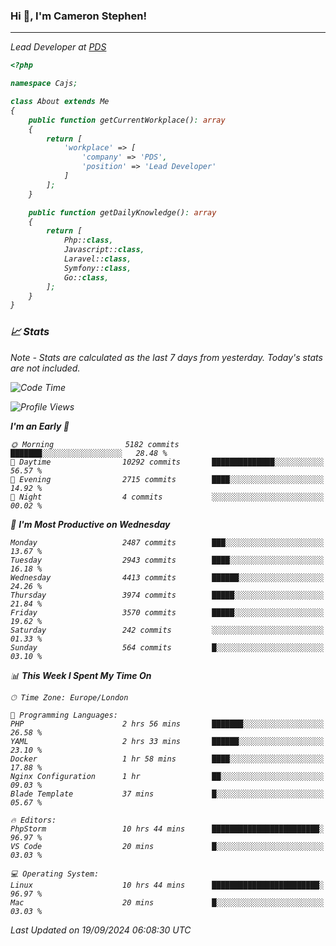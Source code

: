 ### Hi 👋, I'm Cameron Stephen!
<hr>
<p><em>Lead Developer at <a href="https://prindatasolutions.co.uk">PDS</a></p>


```php
<?php

namespace Cajs;

class About extends Me
{
    public function getCurrentWorkplace(): array
    {
        return [
            'workplace' => [
                'company' => 'PDS',
                'position' => 'Lead Developer'
            ]
        ];
    }

    public function getDailyKnowledge(): array
    {
        return [
            Php::class,
            Javascript::class,
            Laravel::class,
            Symfony::class,
            Go::class,
        ];
    }
}
```

### 📈 Stats
<p><em>Note - Stats are calculated as the last 7 days from yesterday. Today's stats are not included.</em></p>


<!--START_SECTION:waka-->
![Code Time](http://img.shields.io/badge/Code%20Time-3%2C946%20hrs%2017%20mins-blue)

![Profile Views](http://img.shields.io/badge/Profile%20Views-4-blue)

**I'm an Early 🐤** 

```text
🌞 Morning                5182 commits        ███████░░░░░░░░░░░░░░░░░░   28.48 % 
🌆 Daytime                10292 commits       ██████████████░░░░░░░░░░░   56.57 % 
🌃 Evening                2715 commits        ████░░░░░░░░░░░░░░░░░░░░░   14.92 % 
🌙 Night                  4 commits           ░░░░░░░░░░░░░░░░░░░░░░░░░   00.02 % 
```
📅 **I'm Most Productive on Wednesday** 

```text
Monday                   2487 commits        ███░░░░░░░░░░░░░░░░░░░░░░   13.67 % 
Tuesday                  2943 commits        ████░░░░░░░░░░░░░░░░░░░░░   16.18 % 
Wednesday                4413 commits        ██████░░░░░░░░░░░░░░░░░░░   24.26 % 
Thursday                 3974 commits        █████░░░░░░░░░░░░░░░░░░░░   21.84 % 
Friday                   3570 commits        █████░░░░░░░░░░░░░░░░░░░░   19.62 % 
Saturday                 242 commits         ░░░░░░░░░░░░░░░░░░░░░░░░░   01.33 % 
Sunday                   564 commits         █░░░░░░░░░░░░░░░░░░░░░░░░   03.10 % 
```


📊 **This Week I Spent My Time On** 

```text
🕑︎ Time Zone: Europe/London

💬 Programming Languages: 
PHP                      2 hrs 56 mins       ███████░░░░░░░░░░░░░░░░░░   26.58 % 
YAML                     2 hrs 33 mins       ██████░░░░░░░░░░░░░░░░░░░   23.10 % 
Docker                   1 hr 58 mins        ████░░░░░░░░░░░░░░░░░░░░░   17.88 % 
Nginx Configuration      1 hr                ██░░░░░░░░░░░░░░░░░░░░░░░   09.03 % 
Blade Template           37 mins             █░░░░░░░░░░░░░░░░░░░░░░░░   05.67 % 

🔥 Editors: 
PhpStorm                 10 hrs 44 mins      ████████████████████████░   96.97 % 
VS Code                  20 mins             █░░░░░░░░░░░░░░░░░░░░░░░░   03.03 % 

💻 Operating System: 
Linux                    10 hrs 44 mins      ████████████████████████░   96.97 % 
Mac                      20 mins             █░░░░░░░░░░░░░░░░░░░░░░░░   03.03 % 
```


 Last Updated on 19/09/2024 06:08:30 UTC
<!--END_SECTION:waka-->
